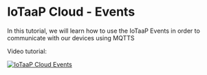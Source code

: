 # IoTaaP Cloud - Events

In this tutorial, we will learn how to use the IoTaaP Events in order to communicate with our devices using MQTTS

Video tutorial:

[![IoTaaP Cloud Events](http://img.youtube.com/vi/nNsbYBk7Vxw/0.jpg)](http://www.youtube.com/watch?v=nNsbYBk7Vxw "IoTaaP Cloud Events")